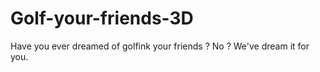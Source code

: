 # Golf-your-friends-3D

Have you ever dreamed of golfink your friends ? No ? We've dream it for you.
